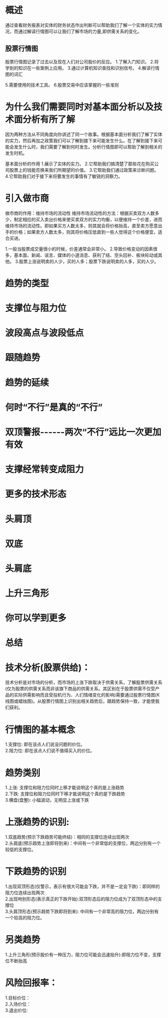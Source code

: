 # 概述
通过查看财务报表对实体的财务状态作出判断可以帮助我们了解一个实体的实力情况，而通过解读行情图可以让我们了解市场的力量,即供需关系的变化。

## 股票行情图
股票行情图记录了过去以及现在人们对公司股价的反应。
1.了解入门知识。
2.将学到的知识在一些案例上应用。
3.通过计算机知识查找和识别信号。
4.解读行情图的词汇

5.需要使用的技术工具。
6.股票交易中应该掌握的一些准则

# 为什么我们需要同时对基本面分析以及技术面分析有所了解
因为两种方法从不同角度向你讲述了同一个故事。根据基本面分析我们了解了实体的实力，然后再加之政策我们可以了解到接下来可能发生什么。在了解到接下来可能会发生什么时，我们需要了解到何时发生。分析行情图即可以帮助了解到相关的发生时机。

基本面分析的作用
1.展示了实体的实力。
2.它帮助我们搞清楚了那些花在购买公司股票上的钱能否换来我们所期望的价值。
3.它帮助我们通过政策来诊断问题。
4.它帮助我们对于接下来将要发生的事情有了敏锐的洞察力。

# 引入做市商
做市商的作用：维持市场的流动性
维持市场流动性的方法：根据买卖双方人数多少，制定相应的买入卖出价格来使买卖双方的实力均衡，以便维持一个价差，进而维持市场的流动性。即如果买方人数太多，则其就会将价格抬高，直至卖方愿意出手的价格；如果卖方人数太多，则其将价格压低直到一些人觉得这个价格便宜，适合买进。

1.一般当股票成交量很小的时候，价差通常会非常小。
2.导致价格变动的因素很多，基本面、新闻、谣言、媒体的小道消息、获利了结、空头回补、板块轮动或其他。
3.股票上涨说明卖的人少，买的人多；股票下跌说明卖的人多，买的人少。
# 趋势的类型
# 支撑位与阻力位
# 波段高点与波段低点
# 跟随趋势
# 趋势的延续
# 何时“不行”是真的“不行”
# 双顶警报------两次“不行”远比一次更加有效
# 支撑经常转变成阻力
# 更多的技术形态
# 头肩顶
# 双底
# 头肩底
# 上升三角形
# 你可以学到更多

# 总结
# 技术分析(股票供给)：
技术分析是对市场的分析，而市场的上涨下跌取决于供需关系，了解股票供需关系(仅为股票的供需关系而非该旗下商品的供需关系。其区别在于股票供需不仅受产品的实际供需影响而且受投机行为、人们情绪变化的影响)需要通过股票行情图(K线图或蜡烛图)。从股票行情图上识别出相关趋势后，跟趋势保持一致，才能使我们获利。

# 行情图的基本概念
1.支撑位: 即在该点人们说没问题的价位。             
2.阻力位: 即在该点人们说不值得买入的价位。             

# 趋势类别
1.上涨: 支撑位和阻力位同时上移才能说明这个真的是上涨趋势            
2.下跌: 支撑位和阻力位同时下移才能说明这个真的是下跌趋势             
3.横盘(盘整): 小幅波动，无明显上涨或下跌               

# 上涨趋势的识别:
1.双底趋势(预示下跌趋势可能终结)：相同的支撑位连续出现两次           
2.头肩底(预示趋势上涨即将到来)：中间有一个非常低的支撑位，两边分别有一个较低的支撑位。          

# 下跌趋势的识别
1.出现双顶形态(仅警示，表示有很大可能会下跌，并不是一定会下跌)：即同样的阻力位连续出现两次         
2.出现吻别形态(表示真正的下跌开始):双顶形态后的阻力位成为了双顶形态中的支撑位          
3.头肩顶形态(预示趋势下跌即将到来): 中间有一个非常高的阻力位，两边分别有一个较高的阻力位。         

# 另类趋势
1.上升三角形(预示股价有一种压力，阻力位可能会迅速抬升):即阻力位不变，支撑位不断抬高       

# 风险回报率：
1.目标价位：       
2.入场价位：         
3.退出价位:       
